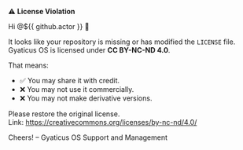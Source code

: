 ⚠️ **License Violation**

Hi @${{ github.actor }} 👋  

It looks like your repository is missing or has modified the `LICENSE` file.  
Gyaticus OS is licensed under **CC BY-NC-ND 4.0**.  

That means:  
- ✅ You may share it with credit.  
- ❌ You may not use it commercially.  
- ❌ You may not make derivative versions.  

Please restore the original license.  
Link: https://creativecommons.org/licenses/by-nc-nd/4.0/

Cheers!
– Gyaticus OS Support and Management
